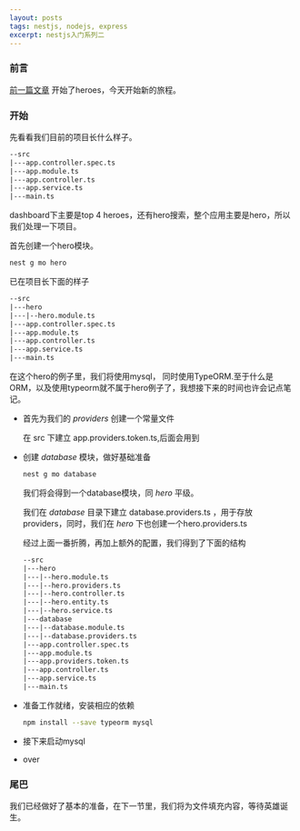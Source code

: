 ```yaml
---
layout: posts
tags: nestjs, nodejs, express
excerpt: nestjs入门系列二
---
```

### 前言
[前一篇文章](/2019/02/26/nestjs%E5%85%A5%E9%97%A8-%E4%B8%80/) 开始了heroes，今天开始新的旅程。

### 开始
先看看我们目前的项目长什么样子。
```html
--src
|---app.controller.spec.ts
|---app.module.ts
|---app.controller.ts
|---app.service.ts
|---main.ts
```

dashboard下主要是top 4 heroes，还有hero搜索，整个应用主要是hero，所以我们处理一下项目。

首先创建一个hero模块。
```bash
nest g mo hero
```
已在项目长下面的样子
```html
--src
|---hero
|---|--hero.module.ts
|---app.controller.spec.ts
|---app.module.ts
|---app.controller.ts
|---app.service.ts
|---main.ts
```

在这个hero的例子里，我们将使用mysql， 同时使用TypeORM.至于什么是ORM，以及使用typeorm就不属于hero例子了，我想接下来的时间也许会记点笔记。

- 首先为我们的 *providers* 创建一个常量文件

	在 src 下建立 app.providers.token.ts,后面会用到

- 创建 *database* 模块，做好基础准备

	```bash
	nest g mo database
	```
	
	我们将会得到一个database模块，同 *hero* 平级。
	
	我们在 *database* 目录下建立 database.providers.ts ，用于存放 providers，同时，我们在 *hero* 下也创建一个hero.providers.ts
	
	经过上面一番折腾，再加上额外的配置，我们得到了下面的结构
	
	```html
	--src
	|---hero
	|---|--hero.module.ts
	|---|--hero.providers.ts
	|---|--hero.controller.ts
	|---|--hero.entity.ts
	|---|--hero.service.ts
	|---database
	|---|--database.module.ts
	|---|--database.providers.ts
	|---app.controller.spec.ts
	|---app.module.ts
	|---app.providers.token.ts
	|---app.controller.ts
	|---app.service.ts
	|---main.ts
	```
	
- 准备工作就绪，安装相应的依赖
	
	```bash
	npm install --save typeorm mysql
	```

- 接下来启动mysql
- over

### 尾巴
我们已经做好了基本的准备，在下一节里，我们将为文件填充内容，等待英雄诞生。